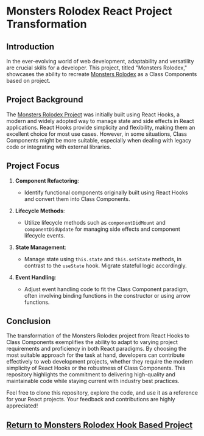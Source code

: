 # Monsters Rolodex React Project Transformation

## Introduction

In the ever-evolving world of web development, adaptability and versatility are crucial skills for a developer. This project, titled "Monsters Rolodex," showcases the ability to recreate [Monsters Rolodex](https://github.com/Hthrace/MonstersRolodex) as a  Class Components based on project.

## Project Background

The [Monsters Rolodex Project](https://github.com/Hthrace/MonstersRolodex) was initially built using React Hooks, a modern and widely adopted way to manage state and side effects in React applications. React Hooks provide simplicity and flexibility, making them an excellent choice for most use cases. However, in some situations, Class Components might be more suitable, especially when dealing with legacy code or integrating with external libraries.

## Project Focus

1. **Component Refactoring**:
   - Identify functional components originally built using React Hooks and convert them into Class Components.

2. **Lifecycle Methods**:
   - Utilize lifecycle methods such as `componentDidMount` and `componentDidUpdate` for managing side effects and component lifecycle events.

3. **State Management**:
   - Manage state using `this.state` and `this.setState` methods, in contrast to the `useState` hook. Migrate stateful logic accordingly.

4. **Event Handling**:
   - Adjust event handling code to fit the Class Component paradigm, often involving binding functions in the constructor or using arrow functions.

## Conclusion

The transformation of the Monsters Rolodex project from React Hooks to Class Components exemplifies the ability to adapt to varying project requirements and proficiency in both React paradigms. By choosing the most suitable approach for the task at hand, developers can contribute effectively to web development projects, whether they require the modern simplicity of React Hooks or the robustness of Class Components. This repository highlights the commitment to delivering high-quality and maintainable code while staying current with industry best practices.

Feel free to clone this repository, explore the code, and use it as a reference for your React projects. Your feedback and contributions are highly appreciated!

## [Return to Monsters Rolodex Hook Based Project](https://github.com/Hthrace/MonstersRolodex)
